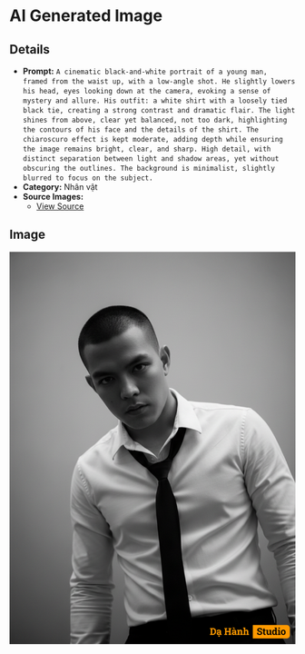 # AI Generated Image

## Details
- **Prompt:** `A cinematic black-and-white portrait of a young man, framed from the waist up, with a low-angle shot. He slightly lowers his head, eyes looking down at the camera, evoking a sense of mystery and allure. His outfit: a white shirt with a loosely tied black tie, creating a strong contrast and dramatic flair. The light shines from above, clear yet balanced, not too dark, highlighting the contours of his face and the details of the shirt. The chiaroscuro effect is kept moderate, adding depth while ensuring the image remains bright, clear, and sharp. High detail, with distinct separation between light and shadow areas, yet without obscuring the outlines. The background is minimalist, slightly blurred to focus on the subject.`
- **Category:** Nhân vật
- **Source Images:**
  - [View Source](https://raw.githubusercontent.com/lenzcomvth/ImageLibrary/main/Male.png)

## Image
![AI Generated Image](./image-2025-10-06T21-24-19-308Z-nvwq7.png)